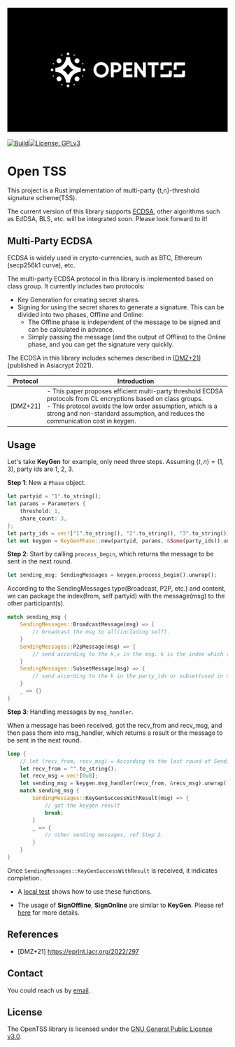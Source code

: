 ![Open TSS LOGO](./docs/assets/LOGO.png)


[![Build](https://github.com/LatticeX-Foundation/opentss/actions/workflows/build.yaml/badge.svg)](https://github.com/LatticeX-Foundation/opentss/actions/workflows/build.yaml)[![License: GPLv3](https://img.shields.io/badge/license-GPLv3-blue.svg)](https://www.gnu.org/licenses/gpl-3.0)


# Open TSS

This project is a Rust implementation of multi-party {t,n}-threshold signature scheme(TSS).

The current version of this library supports [ECDSA](https://en.wikipedia.org/wiki/Elliptic_Curve_Digital_Signature_Algorithm), other algorithms such as EdDSA, BLS, etc. will be integrated soon. Please look forward to it!


## Multi-Party ECDSA

ECDSA is widely used in crypto-currencies, such as BTC, Ethereum (secp256k1 curve), etc.

The multi-party ECDSA protocol in this library is implemented based on class group. It currently includes two protocols:

- Key Generation for creating secret shares.
- Signing for using the secret shares to generate a signature. This can be divided into two phases, Offline and Online:
    - The Offline phase is independent of the message to be signed and can be calculated in advance.
    - Simply passing the message (and the output of Offline) to the Online phase, and you can get the signature very quickly.


The ECDSA in this library includes schemes described in [[DMZ+21](https://eprint.iacr.org/2022/297)](published in Asiacrypt 2021). 

| Protocol | Introduction                                                                                                                                                                                                                                                         |
| -------- | -------------------------------------------------------------------------------------------------------------------------------------------------------------------------------------------------------------------------------------------------------------------- |
| [DMZ+21] | - This paper proposes efficient multi-party threshold ECDSA protocols from CL encryptions based on class groups. <br/> - This protocol avoids the low order assumption, which is a strong and non-standard assumption, and reduces the communication cost in keygen. |


## Usage



Let's take **KeyGen** for example, only need three steps. Assuming $(t,n) = (1,3)$, party ids are 1, 2, 3.


**Step 1**: New a `Phase` object.

```rust
let partyid = "1".to_string();
let params = Parameters {
    threshold: 1,
    share_count: 3,
};
let party_ids = vec!["1".to_string(), "2".to_string(), "3".to_string()];
let mut keygen = KeyGenPhase::new(partyid, params, &Some(party_ids)).unwrap();
```



**Step 2**: Start by calling `process_begin`, which returns the message to be sent in the next round.

```rust
let sending_msg: SendingMessages = keygen.process_begin().unwrap();
```

According to the SendingMessages type(Broadcast, P2P, etc.) and content, we can package the index(from, self partyid) with the message(msg) to the other participant(s).

```rust
match sending_msg {
    SendingMessages::BroadcastMessage(msg) => {
        // broadcast the msg to all(including self).
    }
    SendingMessages::P2pMessage(msg) => {
        // send according to the k,v in the msg. k is the index which v will to be sent to.
    }
    SendingMessages::SubsetMessage(msg) => {
        // send according to the k in the party_ids or subset(used in sign phase). k is the index which msg will to be sent to.
    }
    _ => {}
}
```

**Step 3**: Handling messages by `msg_handler`. 

When a message has been received, got the recv_from and recv_msg, and then pass them into msg_handler, which returns a result or the message to be sent in the next round.


```rust
loop {
    // let (recv_from, recv_msg) = According to the last round of SendingMessages
    let recv_from = "".to_string();
    let recv_msg = vec![0u8];
    let sending_msg = keygen.msg_handler(recv_from, &recv_msg).unwrap();
    match sending_msg {
        SendingMessages::KeyGenSuccessWithResult(msg) => {
            // got the keygen result
            break;
        }
        _ => {
            // other sending messages, ref Step 2.
        }
    }
}
```

Once `SendingMessages::KeyGenSuccessWithResult` is received, it indicates completion.


- A [local test](./multi_party_ecdsa/src/protocols/multi_party/dmz21/local.rs) shows how to use these functions.

- The usage of **SignOffline**, **SignOnline** are similar to **KeyGen**. Please ref [here](docs/ECDSA.md) for more details.


## References

- [DMZ+21] <https://eprint.iacr.org/2022/297>


## Contact

You could reach us by [email](mailto:kyle.song@latticex.foundation). 

## License

The OpenTSS library is licensed under the [GNU General Public License v3.0](./LICENSE).

